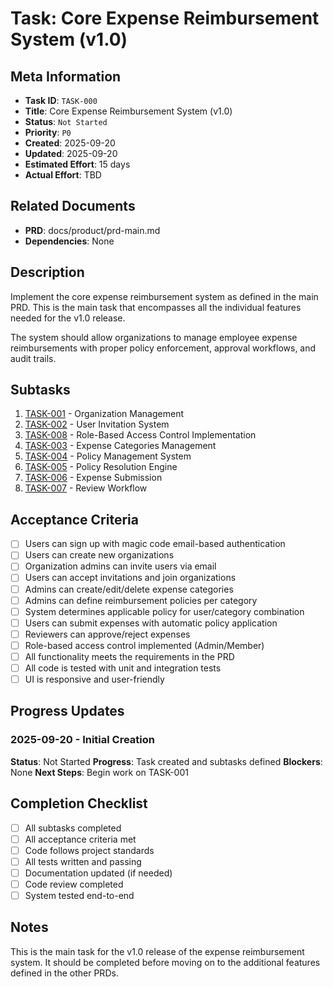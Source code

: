 # Task: Core Expense Reimbursement System (v1.0)

## Meta Information

- **Task ID**: `TASK-000`
- **Title**: Core Expense Reimbursement System (v1.0)
- **Status**: `Not Started`
- **Priority**: `P0`
- **Created**: 2025-09-20
- **Updated**: 2025-09-20
- **Estimated Effort**: 15 days
- **Actual Effort**: TBD

## Related Documents

- **PRD**: docs/product/prd-main.md
- **Dependencies**: None

## Description

Implement the core expense reimbursement system as defined in the main PRD. This is the main task that encompasses all the individual features needed for the v1.0 release.

The system should allow organizations to manage employee expense reimbursements with proper policy enforcement, approval workflows, and audit trails.

## Subtasks

1. [TASK-001](task-001-organization-management.md) - Organization Management
2. [TASK-002](task-002-user-invitations.md) - User Invitation System
3. [TASK-008](task-008-role-based-access-control.md) - Role-Based Access Control Implementation
4. [TASK-003](task-003-expense-categories.md) - Expense Categories Management
5. [TASK-004](task-004-policy-management.md) - Policy Management System
6. [TASK-005](task-005-policy-resolution-engine.md) - Policy Resolution Engine
7. [TASK-006](task-006-expense-submission.md) - Expense Submission
8. [TASK-007](task-007-review-workflow.md) - Review Workflow

## Acceptance Criteria

- [ ] Users can sign up with magic code email-based authentication
- [ ] Users can create new organizations
- [ ] Organization admins can invite users via email
- [ ] Users can accept invitations and join organizations
- [ ] Admins can create/edit/delete expense categories
- [ ] Admins can define reimbursement policies per category
- [ ] System determines applicable policy for user/category combination
- [ ] Users can submit expenses with automatic policy application
- [ ] Reviewers can approve/reject expenses
- [ ] Role-based access control implemented (Admin/Member)
- [ ] All functionality meets the requirements in the PRD
- [ ] All code is tested with unit and integration tests
- [ ] UI is responsive and user-friendly

## Progress Updates

### 2025-09-20 - Initial Creation
**Status**: Not Started
**Progress**: Task created and subtasks defined
**Blockers**: None
**Next Steps**: Begin work on TASK-001

## Completion Checklist

- [ ] All subtasks completed
- [ ] All acceptance criteria met
- [ ] Code follows project standards
- [ ] All tests written and passing
- [ ] Documentation updated (if needed)
- [ ] Code review completed
- [ ] System tested end-to-end

## Notes

This is the main task for the v1.0 release of the expense reimbursement system. It should be completed before moving on to the additional features defined in the other PRDs.
